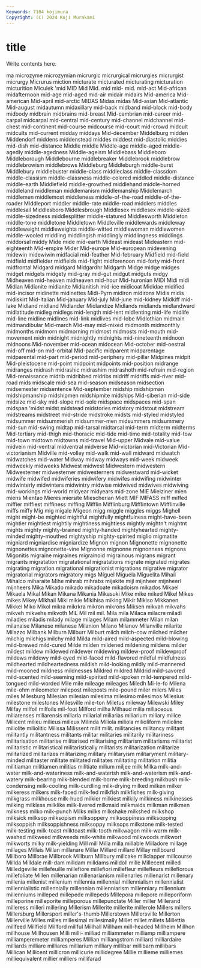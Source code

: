 ```yaml
---
Keywords: 7104 kojimura
Copyright: (C) 2024 Koji Murakami
---
```


# title

Write contents here.



ma microzyme microzymian micrurgic micrurgical
micrurgies micrurgist micrurgy Micrurus miction micturate micturated micturating micturation micturition
Miculek 'mid MID Mid Mid. mid mid- mid. mid-act Mid-african
midafternoon mid-age mid-aged mid-air midair midairs Mid-america Mid-american Mid-april mid-arctic
MIDAS Midas midas Mid-asian Mid-atlantic Mid-august midautumn midaxillary mid-back midband
mid-block mid-body midbody midbrain midbrains mid-breast Mid-cambrian mid-career mid-carpal midcarpal
mid-central mid-century mid-channel midchannel mid-chest mid-continent mid-course midcourse mid-court mid-crowd
midcult midcults mid-current midday middays Mid-december Middelburg midden Middendorf middens
middenstead middes middest mid-diastolic middies mid-dish mid-distance Middle middle Middle-age
middle-aged middle-agedly middle-agedness Middle-ageism Middlebass Middleboro Middleborough Middlebourne middlebreaker Middlebrook
middlebrow middlebrowism middlebrows Middleburg Middleburgh middle-burst Middlebury middlebuster middle-class middleclass
middle-classdom middle-classism middle-classness middle-colored middled middle-distance middle-earth Middlefield middle-growthed middlehand
middle-horned middleland middleman middlemanism middlemanship Middlemarch middlemen middlemost middleness middle-of-the-road
middle-of-the-roader Middleport middler middle-rate middle-road middlers middles middlesail Middlesboro Middlesbrough
Middlesex middlesex middle-sized middle-sizedness middlesplitter middle-statured Middlesworth Middleton middle-tone middletone
Middletown Middleville middlewards middleway middleweight middleweights middle-witted middlewoman middlewomen middle-wooled
middling middlingish middlingly middlingness middlings middorsal middy Mide mide mid-earth
Mideast mideast Mideastern mid-eighteenth Mid-empire Mider Mid-europe Mid-european midevening midewin
midewiwin midfacial mid-feather Mid-february Midfield mid-field midfield midfielder midfields mid-flight
midforenoon mid-forty mid-front midfrontal Midgard midgard Midgardhr Midgarth Midge midge
midges midget midgets midgety mid-gray mid-gut midgut midguts midgy Midheaven
mid-heaven midheaven mid-hour Mid-huronian MIDI Midi midi Midian Midianite midianite
Midianitish mid-ice midicoat Mididae midified mid-incisor midinette midinettes Midi-Pyrn midiron
midirons Midis midis midiskirt Mid-italian Mid-january Mid-july Mid-june mid-kidney Midkiff
mid-lake Midland midland Midlander Midlandize Midlands midlands midlandward midlatitude midleg
midlegs mid-length mid-lent midlenting mid-life midlife mid-line midline midlines mid-link
midlives mid-lobe Midlothian midmain midmandibular Mid-march Mid-may mid-mixed midmonth midmonthly
midmonths midmorn midmorning midmost midmosts mid-mouth mid-movement midn midnight midnightly
midnights mid-nineteenth midnoon midnoons Mid-november mid-ocean midocean Mid-october mid-oestral mid-off
mid-on mid-orbital Mid-pacific midparent midparentage midparental mid-part mid-period mid-periphery mid-pillar
Midpines midpit Mid-pleistocene mid-point midpoint midpoints mid-position midrange midranges midrash
midrashic midrashim midrashoth mid-refrain mid-region Mid-renaissance midrib midribbed midribs midriff
midriffs mid-river mid-road mids midscale mid-sea mid-season midseason midsection midsemester
midsentence Mid-september midship midshipman midshipmanship midshipmen midshipmite midships Mid-siberian mid-side
midsize mid-sky mid-slope mid-sole midspace midspaces mid-span midspan 'midst midst
midstead midstories midstory midstout midstream midstreams midstreet mid-stride midstroke midsts
mid-styled midstyled midsummer midsummerish midsummer-men midsummers midsummery mid-sun mid-swing midtap
mid-tarsal midtarsal mid-term midterm midterms Mid-tertiary mid-thigh mid-thoracic mid-tide mid-time
mid-totality mid-tow mid-town midtown midtowns mid-travel Mid-upper Midvale mid-value midvein
mid-ventral midventral midverse Mid-victorian mid-Victorian Mid-victorianism Midville mid-volley mid-walk mid-wall
midward midwatch midwatches mid-water Midway midway midways mid-week midweek midweekly
midweeks Midwest midwest Midwestern midwestern Midwesterner midwesterner midwesterners midwestward mid-wicket
midwife midwifed midwiferies midwifery midwifes midwifing midwinter midwinterly midwinters midwintry
midwise midwived midwives midwiving mid-workings mid-world midyear midyears mid-zone MIE
Mielziner mien miens Mientao Mieres miersite Miescherian Miett MIF MIFASS
miff miffed miffier miffiest miffiness miffing Mifflin Mifflinburg Mifflintown Mifflinville
miffs miffy Mig mig migale Migeon migg miggle miggles miggs
Mighell might might-be mighted mightful mightfully mightfulness might-have-been mightier mightiest
mightily mightiness mightless mightly mightn't mightnt mights mighty mighty-brained mighty-handed
mightyhearted mighty-minded mighty-mouthed mightyship mighty-spirited miglio migmatite migniard migniardise migniardize
Mignon mignon Mignonette mignonette mignonettes mignonette-vine Mignonne mignonne mignonness mignons
Migonitis migraine migraines migrainoid migrainous migrans migrant migrants migratation migratational
migratations migrate migrated migrates migrating migration migrational migrationist migrations migrative
migrator migratorial migrators migratory migs Miguel Miguela Miguelita Mihail Mihalco
miharaite Mihe mihrab mihrabs mijakite mijl mijnheer mijnheerl mijnheers Mika
Mikado mikado mikadoate mikadoism mikados Mikael Mikaela Mikal Mikan Mikana
Mikania Mikasuki Mike mike miked Mikel Mikes mikes Mikey Mikhail
Miki mikie Mikihisa miking Mikir Mikiso Mikkanen Mikkel Miko Mikol
mikra mikrkra mikron mikrons Miksen mikvah mikvahs mikveh mikvehs mikvoth
MIL Mil mil mil. Mila mila Milaca milacre miladi miladies
miladis milady milage milages Milam milammeter Milan milan milanaise Milanese
milanese Milanion Milano Milanov Milanville milarite Milazzo Milbank Milburn Milburr
Milburt milch milch-cow milched milcher milchig milchigs milchy mild Milda
mild-aired mild-aspected mild-blowing mild-brewed mild-cured Milde milden mildened mildening mildens
milder mildest mildew mildewed mildewer mildewing mildew-proof mildewproof mildews mildewy
mild-eyed mild-faced mild-flavored mildful mildfulness mildhearted mildheartedness mildish mild-looking mildly
mild-mannered mild-mooned mildness mildnesses Mildred mildred Mildrid mild-savored mild-scented mild-seeming
mild-spirited mild-spoken mild-tempered mild-tongued mild-worded Mile mile mileage mileages Miledh
Mi-le-fo Milena mile-ohm mileometer milepost mileposts mile-pound miler milers Miles
miles Milesburg Milesian milesian milesima milesimo milesimos Milesius milestone milestones
Milesville mile-ton Miletus mileway Milewski Miley Milfay milfoil milfoils mil-foot
Milford milha Milhaud milia miliaceous miliarenses miliarensis miliaria miliarial miliarias
miliarium miliary milice Milicent milieu milieus milieux Milinda Miliola miliola
milioliform milioline miliolite miliolitic Milissa Milissent milit milit. militancies militancy
militant militantly militantness militants militar militaries militarily militariness militarisation militarise
militarised militarising militarism militarisms militarist militaristic militaristical militaristically militarists militarization
militarize militarized militarizes militarizing military militaryism militaryment military-minded militaster militate
militated militates militating militation militia militiaman militiamen militias militiate milium
miljee milk Milka milk-and-water milk-and-wateriness milk-and-waterish milk-and-waterism milk-and-watery milk-bearing milk-blended
milk-borne milk-breeding milkbush milk-condensing milk-cooling milk-curdling milk-drying milked milken milker
milkeress milkers milk-faced milk-fed milkfish milkfishes milk-giving milkgrass milkhouse milk-hued
milkier milkiest milkily milkiness milkinesses milking milkless milklike milk-livered milkmaid
milkmaids milkman milkmen milkness milko milk-punch Milks milks milkshake milkshed
milkshop milksick milksop milksopism milksoppery milksoppiness milksopping milksoppish milksoppishness milksoppy
milksops milkstone milk-tested milk-testing milk-toast milktoast milk-tooth milkwagon milk-warm milk-washed
milkweed milkweeds milk-white milkwood milkwoods milkwort milkworts milky milk-yielding Mill
mill Milla milla millable Milladore millage millages Millais Millan millanare
Millar Millard millard Millay millboard Millboro Millbrae Millbrook Millburn Millbury
millcake millclapper millcourse Millda Milldale mill-dam milldam milldams milldoll mille
Millecent milled Milledgeville millefeuille millefiore millefiori millefleur millefleurs milleflorous millefoliate
Millen millenarian millenarianism millenaries millenarist millenary millenia millenist millenium millennia
millennial millennialism millennialist millennialistic millennially millennian millenniarism millenniary millennium millenniums
milleped millepede millepeds Millepora millepore milleporiform milleporine milleporite milleporous millepunctate
Miller miller Millerand milleress milleri millering Millerism Millerite millerite millerole
Millers millers Millersburg Millersport miller's-thumb Millerstown Millersville Millerton Millerville Milles
milles millesimal millesimally Millet millet millets Millettia millfeed Millfield Millford
millful Millhall Millham mill-headed Millheim Millhon millhouse Millhousen Milli milli-
milliad milliammeter milliamp milliampere milliamperemeter milliamperes Millian milliangstrom milliard milliardaire
milliards milliare milliares milliarium milliary millibar millibarn millibars Millican Millicent
millicron millicurie millidegree Millie millieme milliemes milliequivalent millier milliers millifarad

